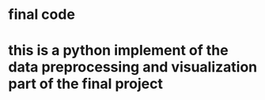 # final code
# this is a python implement of the data preprocessing and visualization part of the final project 
